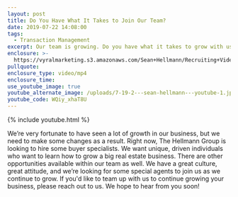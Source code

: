 ```yaml
---
layout: post
title: Do You Have What It Takes to Join Our Team?
date: 2019-07-22 14:08:00
tags:
  - Transaction Management
excerpt: Our team is growing. Do you have what it takes to grow with us?
enclosure: >-
  https://vyralmarketing.s3.amazonaws.com/Sean+Hellmann/Recruiting+Videos/Do+You+Have+What+It+Takes+to+Join+Our+Team_.mp4
pullquote:
enclosure_type: video/mp4
enclosure_time:
use_youtube_image: true
youtube_alternate_image: /uploads/7-19-2---sean-hellmann---youtube-1.jpg
youtube_code: WQiy_xhaT8U
---
```


{% include youtube.html %}

We’re very fortunate to have seen a lot of growth in our business, but we need to make some changes as a result. Right now, The Hellmann Group is looking to hire some buyer specialists. We want unique, driven individuals who want to learn how to grow a big real estate business. There are other opportunities available within our team as well. We have a great culture, great attitude, and we’re looking for some special agents to join us as we continue to grow. If you'd like to team up with us to continue growing your business, please reach out to us. We hope to hear from you soon\!